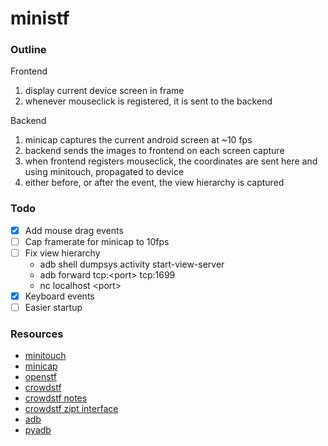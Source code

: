 # ministf

### Outline
Frontend

1) display current device screen in frame
2) whenever mouseclick is registered, it is sent to the backend


Backend

1) minicap captures the current android screen at ~10 fps
2) backend sends the images to frontend on each screen capture
3) when frontend registers mouseclick, the coordinates are sent
here and using minitouch, propagated to device
4) either before, or after the event, the view hierarchy is captured

### Todo

- [x] Add mouse drag events
- [ ] Cap framerate for minicap to 10fps
- [ ] Fix view hierarchy
    - adb shell dumpsys activity start-view-server
    - adb forward tcp:\<port\> tcp:1699
    - nc localhost \<port\>
- [x] Keyboard events
- [ ] Easier startup

### Resources
- [minitouch](https://github.com/openstf/minitouch)
- [minicap](https://github.com/openstf/minicap)
- [openstf](https://github.com/openstf/stf)
- [crowdstf](https://github.com/datadrivendesign/mobile.crowdstf)
- [crowdstf notes](https://github.com/datadrivendesign/mobile.crowdstf/blob/replay/crowdstf/STFNotes.md)
- [crowdstf zipt interface](https://github.com/datadrivendesign/mobile.crowdstf/tree/replay/crowdstf-manager)
- [adb](https://developer.android.com/studio/command-line/adb.html)
- [pyadb](https://github.com/sch3m4/pyadb)
